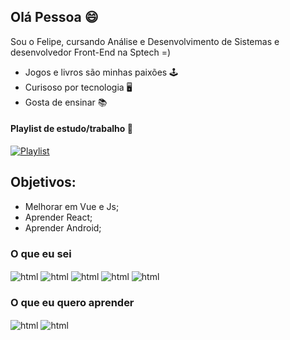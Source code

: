 ## Olá Pessoa 😄
Sou o Felipe, cursando Análise e Desenvolvimento de Sistemas e desenvolvedor Front-End na Sptech =)
- Jogos e livros são minhas paixões 🕹️
- Curisoso por tecnologia 🖥️
- Gosta de ensinar 📚

#### Playlist de estudo/trabalho 🎵
[![Playlist](https://img.shields.io/badge/Spotify-1ED760?&style=for-the-badge&logo=spotify&logoColor=white)](https://open.spotify.com/playlist/3gT5aUlybOmmSF9uebjSch?si=b51d39ad9c1347a4)

## Objetivos:
- Melhorar em Vue e Js;
- Aprender React;
- Aprender Android;

### O que eu sei
<div style="display: inline_block">
    <img align="center" alt="html" src="https://img.shields.io/badge/HTML5-E34F26?style=for-the-badge&logo=html5&logoColor=white"/>
    <img align="center" alt="html" src="https://img.shields.io/badge/CSS3-1572B6?style=for-the-badge&logo=css3&logoColor=white"/>
    <img align="center" alt="html" src="https://img.shields.io/badge/JavaScript-F7DF1E?style=for-the-badge&logo=javascript&logoColor=black"/>
    <img align="center" alt="html" src="https://img.shields.io/badge/Vue.js-35495E?style=for-the-badge&logo=vue.js&logoColor=4FC08D"/>
    <img align="center" alt="html" src="https://img.shields.io/badge/React-20232A?style=for-the-badge&logo=react&logoColor=61DAFB"/>
</div>

### O que eu quero aprender
<div style="display: inline_block">
    <img align="center" alt="html" src="https://img.shields.io/badge/TypeScript-007ACC?style=for-the-badge&logo=typescript&logoColor=white"/>
    <img align="center" alt="html" src="https://img.shields.io/badge/Android-3DDC84?style=for-the-badge&logo=android&logoColor=white"/>
</div>
